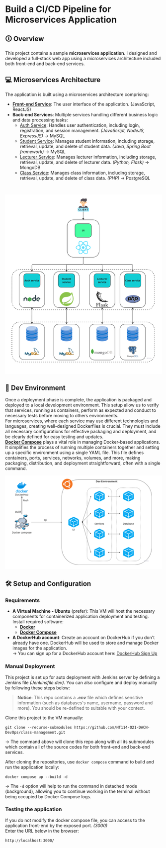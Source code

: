 # Build a CI/CD Pipeline for Microservices Application

## 🛈 Overview

This project contains a sample **microservices application**. I designed and developed a full-stack web app using a microservices architecture included both front-end and back-end services.

## 💻 Microservices Architecture

The application is built using a microservices architecture comprising:
- [**Front-end Service**](https://github.com/th1enlm02/class-management-FE): The user interface of the application. (JavaScript, ReactJS)
- **Back-end Services**: Multiple services handling different business logic and data processing tasks:
    + [Auth Service](https://github.com/th1enlm02/class-management-auth-service): Handles user authentication, including login, registration, and session management. _(JavaScript, NodeJS, ExpressJS)_ → MySQL
    + [Student Service](https://github.com/th1enlm02/class-management-student-service): Manages student information, including storage, retrieval, update, and delete of student data. _(Java, Spring Boot framework)_ → MySQL
    + [Lecturer Service](https://github.com/th1enlm02/class-management-lecturer-service): Manages lecturer information, including storage, retrieval, update, and delete of lecturer data. _(Python, Flask)_ → MongoDB
    + [Class Service](https://github.com/th1enlm02/class-management-class-service): Manages class information, including storage, retrieval, update, and delete of class data. _(PHP)_ → PostgreSQL
<br>
<p align="center">
    <img src="./images/microservices-architecture.png" alt="Microservice Architecture">
</p>

## 🤖 Dev Environment

Once a deployment phase is complete, the application is packaged and deployed to a local development environment. This setup allow us to verify that services, running as containers, perform as expected and conduct to necessary tests before moving to others environments.<br>
For microservices, where each service may use different technologies and languages, creating well-designed Dockerfiles is crucial. They must include all necessary configurations for effective packaging and deployment, and be clearly defined for easy testing and updates.<br>
[**Docker Compose**](https://docs.docker.com/compose/ "Docker Compose") plays a vital role in managing Docker-based applications. It simplifies the process of running multiple containers together and setting up a specific environment using a single YAML file. This file defines containers, ports, services, networks, volumes, and more, making packaging, distribution, and deployment straightforward, often with a single command.<br>

<p align="center">
    <img src="./images/dev-environment.png" alt="Dev Environment">
</p>

## 🛠 Setup and Configuration

### Requirements

- **A Virtual Machine - Ubuntu** (prefer): This VM will host the necessary components for containerized application deployment and testing. Install required software:
    - [**Docker**](https://docs.docker.com/engine/install/ubuntu/)
    - [**Docker Compose**](https://docs.docker.com/compose/install/linux/)
- **A DockerHub account**: Create an account on DockerHub if you don't already have one. DockerHub will be used to store and manage Docker images for the application.<br>
→ You can sign up for a DockerHub account here: [DockerHub Sign Up](https://hub.docker.com/signup)

### Manual Deployment

This project is set up for auto deployment with Jenkins server by defining a Jenkins file _(Jenkinsfile.dev)_. You can also configure and deploy manually by following these steps below:

> **Notice**: This repo contains a **_.env_** file which defines sensitive information (such as databases's name, username, password and more). You should be re-defined to suitable with your context.

Clone this project to the VM manually:
```
git clone --recurse-submodules https://github.com/NT114-O21-DACN-DevOps/class-management.git
```
→ The command above will clone this repo along with all its submodules which contain all of the source codes for both front-end and back-end services.

After cloning the repositories, use `docker compose` command to build and run the application locally:
```
docker compose up --build -d
```

→ The `-d` option will help to run the command in detached mode (background), allowing you to continue working in the terminal without being occupied by Docker Compose logs.

### Testing the application

If you do not modify the docker compose file, you can access to the application front-end by the exposed port. _(3000)_<br>
Enter the URL below in the browser:

```
http://localhost:3000/
```
